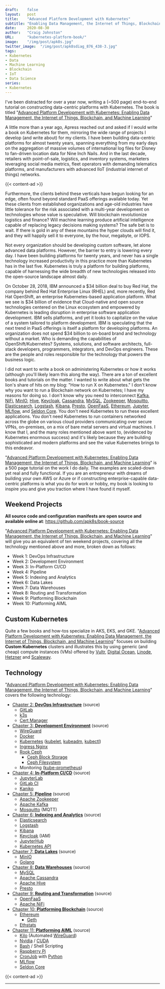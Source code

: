 ```yaml
---
draft:    false
layout:   post
title:    "Advanced Platform Development with Kubernetes"
subtitle: "Enabling Data Management, the Internet of Things, Blockchain, and Machine Learning"
date:     2020-08-30
author:   "Craig Johnston"
URL:      "kubernetes-platform-book/"
image:    "/img/post/apk8s.jpg"
twitter_image:  "/img/post/apk8sdiag_876_438-3.jpg"
tags:
- Kubernetes
- Data
- Machine Learning
- Blockchain
- IoT
- Data Science
series:
- Kubernetes
---
```


I've been distracted for over a year now, writing a (~500 page) end-to-end tutorial on constructing data-centric platforms with Kubernetes. The book is titled "[Advanced Platform Development with Kubernetes: Enabling Data Management, the Internet of Things, Blockchain, and Machine Learning]"

A little more than a year ago, Apress reached out and asked if I would write a book on Kubernetes for them, mirroring the wide range of projects I develop (and write about) for my clients. I have been building data-centric platforms for almost twenty years, spanning everything from my early days on the aggregation of massive volumes of international log files for Disney to fan-driven location data for Nine Inch Nails. And in the last decade, retailers with point-of-sale, logistics, and inventory systems, marketers leveraging social media metrics, fleet operators with demanding telematics platforms, and manufacturers with advanced IIoT (industrial internet of things) networks.

{{< content-ad >}}

Furthermore, the clients behind these verticals have begun looking for an edge, often found beyond standard PaaS offerings available today. Yet these clients from established organizations and age-old industries have little tolerance for the risk associated with a multi-year development on technologies whose value is speculative. Will blockchain revolutionize logistics and finance? Will machine learning produce artificial intelligence capable of replacing legacy decisions making systems? The safe bet is to wait. If there is gold in any of these mountains the hyper clouds will find it, and they will happily sell it to everyone, by the hour, megabyte, or IOPS.

Not every organization should be developing custom software, let alone advanced data platforms. However, the barrier to entry is lowering every day. I have been building platforms for twenty years, and never has a single technology increased productivity in this practice more than Kubernetes has in the last five. Kubernetes is truly a platform for building platforms, capable of harnessing the wide breadth of new technologies released into the open-source landscape almost daily.

On October 28, 2018, IBM announced a $34 billion deal to buy Red Hat, the company behind Red Hat Enterprise Linux (RHEL) and, more recently, Red Hat OpenShift, an enterprise Kubernetes-based application platform. What we see is $34 billion of evidence that Cloud-native and open source technologies centered on the Linux ecosystem and empowered by Kubernetes is leading disruption in enterprise software application development. IBM sells platforms, and yet it looks to capitalize on the value of a system tailored to platform development. IBM is speculating that the next trend in PaaS offerings is itself a platform for developing platforms. An organization does not spend $34 billion to on-board brand and technology without a market. Who is demanding the capabilities of OpenShift/Kubernetes? Systems, solutions, and software architects, full-stack developers, programmers, integrators, and DevOps engineers. These are the people and roles responsible for the technology that powers the business logic.

I did not want to write a book on administering Kubernetes or how it works (although you'll likely learn this along the way). There are a ton of excellent books and tutorials on the matter. I wanted to write about what gets the lion's share of hits on my blog: "How to run X on Kubernetes." I don't know why you want to run a Blockchain network on Kubernetes; I have my reasons for doing so. I don't know why you need to interconnect [Kafka], [NiFi], [MinIO], [Hive], [Keycloak], [Cassandra], [MySQL], [Zookeeper], [Mosquitto], [Elasticsearch], [Logstash], [Kibana], [Presto], [OpenFaaS], [Ethereum], [Jupyter], [MLflow], and [Seldon Core]. You don't need Kubernetes to run these excellent applications. You don't need Kubernetes to run containers networked across the globe on various cloud providers communicating over secure VPNs, on-premises, on a mix of bare metal servers and virtual machines. I know that I, and the many roles mentioned above want to, (evidenced by Kubernetes enormous success) and it's likely because they are building sophisticated and modern platforms and see the value Kubernetes brings to this endeavor.

"[Advanced Platform Development with Kubernetes: Enabling Data Management, the Internet of Things, Blockchain, and Machine Learning]" is a 500 page tutorial on the work I do daily. The examples are scaled-down yet real and fully functional. If you are an entrepreneur with dreams of building your own AWS or Azure or if constructing enterprise-capable data-centric platforms is what you do for work or hobby, my book is looking to inspire you and give you traction where I have found it myself.

## Weekend Projects

**All source code and configuration manifests are open source and available online at**: https://github.com/apk8s/book-source

"[Advanced Platform Development with Kubernetes: Enabling Data Management, the Internet of Things, Blockchain, and Machine Learning]" will give you an equivalent of ten weekend projects, covering all the technology mentioned above and more, broken down as follows:
 
- Week 1: DevOps Infrastructure
- Week 2: Development Environment
- Week 3: In-Platform CI/CD
- Week 4: Pipeline
- Week 5: Indexing and Analytics
- Week 6: Data Lakes
- Week 7: Data Warehouses
- Week 8: Routing and Transformation
- Week 9: Platforming Blockchain
- Week 10: Platforming AIML

## Custom Kubernetes

Quite a few books and how-tos specialize in AKS, EKS, and GKE.  "[Advanced Platform Development with Kubernetes: Enabling Data Management, the Internet of Things, Blockchain, and Machine Learning]" focuses on building **Custom Kubernetes** clusters and illustrates this by using generic (and cheap) compute instances (VMs) offered by [Vultr], [Digital Ocean], [Linode], [Hetzner] and [Scaleway].

## Technology

"[Advanced Platform Development with Kubernetes: Enabling Data Management, the Internet of Things, Blockchain, and Machine Learning]" covers the following technology:

- [Chapter 2: **DevOps Infrastructure**] (source)
  - [GitLab]
  - [k3s]
  - [Cert Manager]
- [Chapter 3: **Development Environment**] (source)
  - [WireGuard]
  - [Docker]
  - [Kubernetes] ([kubelet], [kubeadm], [kubectl])
  - [Ingress Nginx]
  - [Rook Ceph]
    - [Ceph Block Storage]
    - [Ceph Filesystem]
  - Monitoring ([kube-prometheus])
- [Chapter 4: **In-Platform CI/CD**] (source)
  - [JupyterLab]
  - [GitLab CI]
  - [Kaniko]
- [Chapter 5: **Pipeline**] (source)
  - [Apache Zookeeper]
  - [Apache Kafka]
  - [Mosquitto] (MQTT)
- [Chapter 6: **Indexing and Analytics**] (source)
  - [Elasticsearch]
  - [Logstash]
  - [Kibana]
  - [Keycloak] (IAM)
  - [JupyterHub]
  - [Kubernetes API]
- [Chapter 7: **Data Lakes**] (source)
  - [MinIO]
  - [Golang]
- [Chapter 8: **Data Warehouses**] (source)
  - [MySQL]
  - [Apache Cassandra]
  - [Apache Hive]
  - [Presto]
- [Chapter 9: **Routing and Transformation**] (source)
  - [OpenFaaS]
  - [Apache NiFi]
- [Chapter 10: **Platforming Blockchain**] (source)
  - [Ethereum]
    - [Geth]
  - [Ethstats]
- [Chapter 11: **Platforming AIML**] (source)
  - [Kilo] (Automated [WireGuard])
  - [Nvidia] / [CUDA]
  - [Bash] / Shell Scripting
  - [Raspberry Pi]
  - [CronJob] with [Python]
  - [MLflow]
  - [Seldon Core]

{{< content-ad >}}

---

[Chapter 2: **DevOps Infrastructure**]: https://github.com/apk8s/book-source/tree/master/chapter-02
[Chapter 3: **Development Environment**]: https://github.com/apk8s/book-source/tree/master/chapter-03
[Chapter 4: **In-Platform CI/CD**]: https://github.com/apk8s/book-source/tree/master/chapter-04
[Chapter 5: **Pipeline**]: https://github.com/apk8s/book-source/tree/master/chapter-05
[Chapter 6: **Indexing and Analytics**]: https://github.com/apk8s/book-source/tree/master/chapter-06
[Chapter 7: **Data Lakes**]: https://github.com/apk8s/book-source/tree/master/chapter-07
[Chapter 8: **Data Warehouses**]: https://github.com/apk8s/book-source/tree/master/chapter-08
[Chapter 9: **Routing and Transformation**]: https://github.com/apk8s/book-source/tree/master/chapter-09
[Chapter 10: **Platforming Blockchain**]: https://github.com/apk8s/book-source/tree/master/chapter-10
[Chapter 11: **Platforming AIML**]: https://github.com/apk8s/book-source/tree/master/chapter-11

[Advanced Platform Development with Kubernetes: Enabling Data Management, the Internet of Things, Blockchain, and Machine Learning]: https://amzn.to/3hAZUvx
[Kafka]: https://kafka.apache.org/
[Apache Kafka]: https://kafka.apache.org/
[Apache NiFi]: https://nifi.apache.org/
[NiFi]: https://nifi.apache.org/
[MinIO]: https://min.io/
[Apache Hive]: https://hive.apache.org/
[Hive]: https://hive.apache.org/
[Keycloak]: https://www.keycloak.org/
[Cassandra]: https://cassandra.apache.org/
[Apache Cassandra]: https://cassandra.apache.org/
[MySQL]: https://www.mysql.com/
[Zookeeper]: https://zookeeper.apache.org/
[Apache Zookeeper]: https://zookeeper.apache.org/
[Mosquitto]: https://mosquitto.org/
[Elasticsearch]: https://www.elastic.co/elasticsearch/
[Logstash]: https://www.elastic.co/logstash
[Kibana]: https://www.elastic.co/kibana
[Presto]: https://prestodb.io/
[OpenFaaS]: https://www.openfaas.com/
[Ethereum]: https://ethereum.org/en/
[MLflow]: https://mlflow.org/
[Seldon Core]: https://www.seldon.io/tech/products/core/
[Jupyter]: https://jupyter.org/
[Vultr]: https://www.vultr.com/?ref=7418713
[Digital Ocean]: https://m.do.co/c/97b733e7eba4
[Linode]: https://www.linode.com/?r=848a6b0b21dc8edd33124f05ec8f99207ccddfde
[Hetzner]: https://hetzner.cloud/?ref=MKrfJcJkRliR
[Scaleway]: https://www.scaleway.com/en/
[GitLab]: https://about.gitlab.com/
[k3s]: https://k3s.io/
[Cert Manager]: https://cert-manager.io/
[WireGuard]: https://www.wireguard.com/
[Docker]: https://www.docker.com/
[Kubernetes]: https://kubernetes.io/
[kubelet]: https://kubernetes.io/docs/reference/command-line-tools-reference/kubelet/
[kubeadm]: https://kubernetes.io/docs/setup/production-environment/tools/kubeadm/create-cluster-kubeadm/
[kubectl]: https://kubernetes.io/docs/reference/kubectl/overview/
[Ingress Nginx]: https://github.com/kubernetes/ingress-nginx
[Rook Ceph]: https://rook.io/docs/rook/v1.4/ceph-storage.html
[Ceph Block Storage]: https://rook.io/docs/rook/v1.4/ceph-block.html
[Ceph Filesystem]: https://rook.io/docs/rook/v1.4/ceph-filesystem.html
[kube-prometheus]: https://github.com/prometheus-operator/kube-prometheus
[JupyterLab]: https://github.com/jupyterlab/jupyterlab
[GitLab CI]: https://docs.gitlab.com/ce/ci/
[Kaniko]: https://github.com/GoogleContainerTools/kaniko
[JupyterHub]: https://jupyter.org/hub
[Kubernetes API]: https://kubernetes.io/docs/concepts/overview/kubernetes-api/
[Geth]: https://geth.ethereum.org/
[Ethstats]: https://github.com/cubedro/eth-netstats
[Kilo]: https://github.com/squat/kilo
[Nvidia]: https://www.nvidia.com/en-us/
[CUDA]: https://developer.nvidia.com/cuda-zone
[Bash]: https://www.gnu.org/software/bash/
[Raspberry Pi]: https://www.raspberrypi.org/
[CronJob]: https://kubernetes.io/docs/concepts/workloads/controllers/cron-jobs/
[Python]: https://www.python.org/
[Golang]: https://golang.org/
